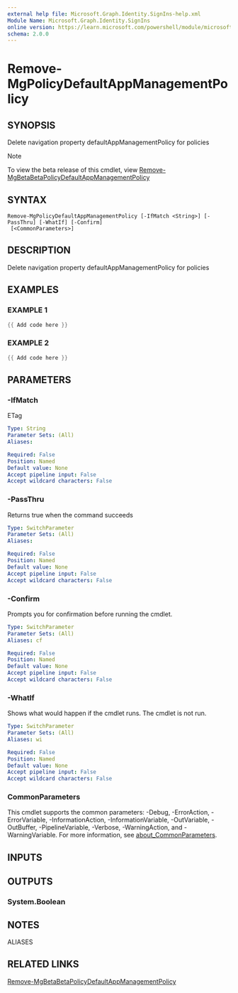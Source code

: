 ```yaml
---
external help file: Microsoft.Graph.Identity.SignIns-help.xml
Module Name: Microsoft.Graph.Identity.SignIns
online version: https://learn.microsoft.com/powershell/module/microsoft.graph.identity.signins/remove-mgpolicydefaultappmanagementpolicy
schema: 2.0.0
---
```


# Remove-MgPolicyDefaultAppManagementPolicy

## SYNOPSIS
Delete navigation property defaultAppManagementPolicy for policies

> [!NOTE]
> To view the beta release of this cmdlet, view [Remove-MgBetaBetaPolicyDefaultAppManagementPolicy](/powershell/module/Microsoft.Graph.Beta.Identity.SignIns/Remove-MgBetaPolicyDefaultAppManagementPolicy?view=graph-powershell-beta)

## SYNTAX

```
Remove-MgPolicyDefaultAppManagementPolicy [-IfMatch <String>] [-PassThru] [-WhatIf] [-Confirm]
 [<CommonParameters>]
```

## DESCRIPTION
Delete navigation property defaultAppManagementPolicy for policies

## EXAMPLES

### EXAMPLE 1
```powershell
{{ Add code here }}
```

### EXAMPLE 2
```powershell
{{ Add code here }}
```

## PARAMETERS

### -IfMatch
ETag

```yaml
Type: String
Parameter Sets: (All)
Aliases:

Required: False
Position: Named
Default value: None
Accept pipeline input: False
Accept wildcard characters: False
```

### -PassThru
Returns true when the command succeeds

```yaml
Type: SwitchParameter
Parameter Sets: (All)
Aliases:

Required: False
Position: Named
Default value: None
Accept pipeline input: False
Accept wildcard characters: False
```

### -Confirm
Prompts you for confirmation before running the cmdlet.

```yaml
Type: SwitchParameter
Parameter Sets: (All)
Aliases: cf

Required: False
Position: Named
Default value: None
Accept pipeline input: False
Accept wildcard characters: False
```

### -WhatIf
Shows what would happen if the cmdlet runs.
The cmdlet is not run.

```yaml
Type: SwitchParameter
Parameter Sets: (All)
Aliases: wi

Required: False
Position: Named
Default value: None
Accept pipeline input: False
Accept wildcard characters: False
```

### CommonParameters
This cmdlet supports the common parameters: -Debug, -ErrorAction, -ErrorVariable, -InformationAction, -InformationVariable, -OutVariable, -OutBuffer, -PipelineVariable, -Verbose, -WarningAction, and -WarningVariable. For more information, see [about_CommonParameters](http://go.microsoft.com/fwlink/?LinkID=113216).

## INPUTS

## OUTPUTS

### System.Boolean
## NOTES

ALIASES

## RELATED LINKS
[Remove-MgBetaBetaPolicyDefaultAppManagementPolicy](/powershell/module/Microsoft.Graph.Beta.Identity.SignIns/Remove-MgBetaPolicyDefaultAppManagementPolicy?view=graph-powershell-beta)
